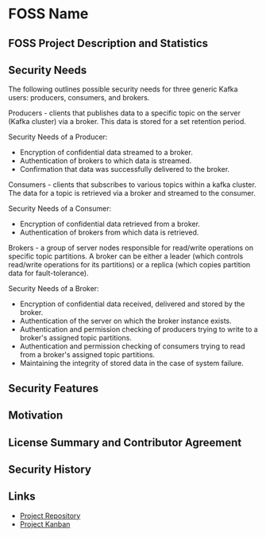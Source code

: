 # FOSS Name

## FOSS Project Description and Statistics

## Security Needs

The following outlines possible security needs for three generic Kafka users: producers, consumers, and brokers.

Producers - clients that publishes data to a specific topic on the server (Kafka cluster) via a broker. This data is stored for a set retention period.

Security Needs of a Producer:

* Encryption of confidential data streamed to a broker.
* Authentication of brokers to which data is streamed.
* Confirmation that data was successfully delivered to the broker. 
	
Consumers - clients that subscribes to various topics within a kafka cluster. The data for a topic is retrieved via a broker and streamed to the consumer.

Security Needs of a Consumer:

* Encryption of confidential data retrieved from a broker.
* Authentication of brokers from which data is retrieved.

Brokers - a group of server nodes responsible for read/write operations on specific topic partitions. A broker can be either a leader (which controls read/write operations for its partitions) or a replica (which copies partition data for fault-tolerance).

Security Needs of a Broker:

* Encryption of confidential data received, delivered and stored by the broker.
* Authentication of the server on which the broker instance exists.
* Authentication and permission checking of producers trying to write to a broker's assigned topic partitions. 
* Authentication and permission checking of consumers trying to read from a broker's assigned topic partitions.
* Maintaining the integrity of stored data in the case of system failure.



## Security Features 

## Motivation

## License Summary and Contributor Agreement

## Security History

## Links
* [Project Repository](https://github.com/isxbot/software-assurance)
* [Project Kanban](https://github.com/isxbot/software-assurance/projects/1)
